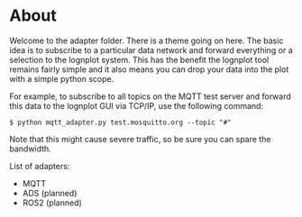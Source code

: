 
# About

Welcome to the adapter folder. There is a theme going on here.
The basic idea is to subscribe to a particular data network
and forward everything or a selection to the lognplot system.
This has the benefit the lognplot tool remains fairly simple
and it also means you can drop your data into the plot with
a simple python scope.

For example, to subscribe to all topics on the MQTT test server
and forward this data to the lognplot GUI via TCP/IP, use the
following command:

    $ python mqtt_adapter.py test.mosquitto.org --topic "#"

Note that this might cause severe traffic, so be sure you can
spare the bandwidth.

List of adapters:

- MQTT
- ADS (planned)
- ROS2 (planned)
